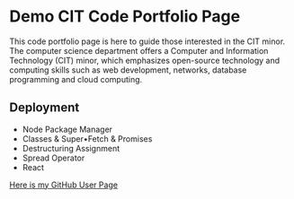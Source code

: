 # Demo CIT Code Portfolio Page

This code portfolio page is here to guide those interested in the CIT minor. The computer science department offers a Computer and Information Technology (CIT) minor, which emphasizes open-source technology and computing skills such as web development, networks, database programming and cloud computing.

## Deployment

- Node Package Manager
- Classes & Super•Fetch & Promises
- Destructuring Assignment
- Spread Operator
- React



[Here is my GitHub User Page](https://khadejahj.github.io/khadejah.github.io/)
